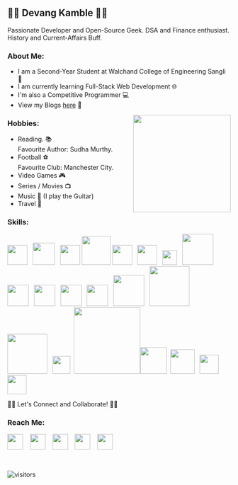 ## 👨‍💻 Devang Kamble 👨‍💻
Passionate Developer and Open-Source Geek. DSA and Finance enthusiast. History and Current-Affairs Buff.

### About Me:
+ I am a Second-Year Student at Walchand College of Engineering Sangli 🏫
+ I am currently learning Full-Stack Web Development 🌐
+ I'm also a Competitive Programmer 💻
+ View my Blogs <a href="https://rising-entropy.github.io/">here</a> 📖

<img align="right" src="https://media.giphy.com/media/o0vwzuFwCGAFO/giphy.gif" width="220">

### Hobbies:
  + Reading. 📚<br>
  Favourite Author: Sudha Murthy. <br>
  + Football ⚽<br>
  Favourite Club: Manchester City.
  + Video Games 🎮
  + Series / Movies 📺
  + Music 🎵 (I play the Guitar)
  + Travel 🧭
  
### Skills:  
<img src="https://image.flaticon.com/icons/svg/1822/1822899.svg" width="45"> &nbsp; <img src="https://cdn.iconscout.com/icon/free/png-512/c-programming-569564.png" width="50"> &nbsp; <img src="https://user-images.githubusercontent.com/42747200/46140125-da084900-c26d-11e8-8ea7-c45ae6306309.png" width="45"> <img src="https://logoeps.com/wp-content/uploads/2011/06/java-logo-vector.png" width="65" > <img src="https://cdn.icon-icons.com/icons2/2107/PNG/512/file_type_html_icon_130541.png" width="45"> &nbsp; <img src="https://image.flaticon.com/icons/svg/888/888847.svg" width="45">  &nbsp; <img src="https://upload.wikimedia.org/wikipedia/commons/thumb/d/d4/Javascript-shield.svg/1200px-Javascript-shield.svg.png" width="33"> &nbsp; <img src="https://upload.wikimedia.org/wikipedia/commons/thumb/a/a7/React-icon.svg/640px-React-icon.svg.png" width="70"> &nbsp; <img src="https://cdn.iconscout.com/icon/free/png-512/jquery-10-1175155.png" width="48">  &nbsp; <img src="https://cdn.iconscout.com/icon/free/png-512/bootstrap-226077.png" width="48"> &nbsp; <img src="https://images.tutorialedge.net/images/node.png" width="48"> &nbsp; <img src="https://d2eip9sf3oo6c2.cloudfront.net/tags/images/000/000/359/full/expressjslogo.png" width="48"> &nbsp; <img src="https://download.logo.wine/logo/MySQL/MySQL-Logo.wine.png" width="70"> &nbsp; <img src="https://sailsjs.com/images/logos/sails-logo_ltBg_ltBlue.png" width="90"> &nbsp; <img src="https://static.djangoproject.com/img/logos/django-logo-negative.png" width="90"> &nbsp; <img src="https://www.selenium.dev/images/selenium_logo_square_green.png" width="40"> &nbsp;<img src="https://fastapi.tiangolo.com/img/logo-margin/logo-teal.png" width="150"><img src="https://opencollective-production.s3.us-west-1.amazonaws.com/ada636e0-395b-11ea-8ab7-b3f0317bbc7c.png" width="60">&nbsp; <img src="https://img.icons8.com/color/452/firebase.png" width="55"> &nbsp; <img src="https://raw.githubusercontent.com/reduxjs/redux/master/logo/logo.png" width="43"> &nbsp;&nbsp; <img src="https://upload.wikimedia.org/wikipedia/commons/2/29/Postgresql_elephant.svg" width="43">
  
  
🤝🏻 Let's Connect and Collaborate! 🤝🏻    

### Reach Me:
<a href="https://www.linkedin.com/in/devang-kamble/"><img src="https://image.flaticon.com/icons/svg/174/174857.svg" width="35"></a> &nbsp;&nbsp;  <a href="https://www.instagram.com/devangkamble/"><img src="https://image.flaticon.com/icons/svg/174/174855.svg" width="35"></a>   &nbsp;&nbsp;   <a href="https://twitter.com/devang_kamble"><img src="https://image.flaticon.com/icons/svg/174/174876.svg" width="35"></a>   &nbsp;&nbsp;   <a href="https://www.youtube.com/channel/UCtukYk9RAI8Tv0uLYe6CU2Q?view_as=subscriber"><img src="https://image.flaticon.com/icons/svg/174/174883.svg" width="35"></a>   &nbsp;&nbsp; <a href="https://www.quora.com/profile/Devang-Kamble"><img src="https://image.flaticon.com/icons/svg/174/174865.svg" width="35"></a>
 
<br>


![visitors](https://visitor-badge.laobi.icu/badge?page_id=https://github.com/rising-entropy/)

